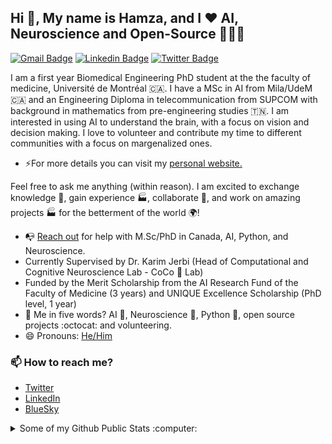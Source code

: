 ## Hi 👋, My name is Hamza, and I ❤️ AI, Neuroscience and Open-Source 👨🏻‍💻 

[![Gmail Badge](https://img.shields.io/badge/hamza.abdelhedii@gmail.com-0078D4?style=for-the-badge&logo=microsoft-outlook&logoColor=white)](mailto:hamza.abdelhedii@gmail.com "Connect via Email")
[![Linkedin Badge](https://img.shields.io/badge/hamza-abdelhedi-0077B5?style=for-the-badge&logo=linkedin&logoColor=white)](https://www.linkedin.com/in/hamza-abdelhedi/ "Connect on LinkedIn")
[![Twitter Badge](https://img.shields.io/badge/@hamza_abdelhedi-1DA1F2?style=for-the-badge&logo=twitter&logoColor=white)](https://twitter.com/intent/follow?screen_name=hamza_abdelhedi "Follow on Twitter")

I am a first year Biomedical Engineering PhD student at the the faculty of medicine, Université de Montréal 🇨🇦. I have a MSc in AI from Mila/UdeM 🇨🇦 and an Engineering Diploma in telecommunication from SUPCOM with background in mathematics from pre-engineering studies 🇹🇳. I am interested in using AI to understand the brain, with a focus on vision and decision making. I love to volunteer and contribute my time to different communities with a focus on margenalized ones. 


- ⚡For more details you can visit my [personal website.](https://hamzaabdelhedi.com)

Feel free to ask me anything (within reason). I am excited to exchange knowledge 🧠, gain experience 🏭, collaborate 🤝, and work on amazing projects 🏭 for the betterment of the world 🌍!

- 📭 [Reach out](#hi-there-Hamza-here) for help with M.Sc/PhD in Canada, AI, Python, and Neuroscience.
- Currently Supervised by Dr. Karim Jerbi (Head of Computational and Cognitive Neuroscience Lab - CoCo 🥥 Lab)
- Funded by the Merit Scholarship from the AI Research Fund of the Faculty of Medicine (3 years) and UNIQUE Excellence Scholarship (PhD level, 1 year)
- 💬 Me in five words? AI 🤖, Neuroscience 🧠, Python 🐍, open source projects :octocat: and volunteering.
- 😄 Pronouns: [He/Him](https://www.mypronouns.org/he-him)


### 📫 How to reach me?
- [Twitter](https://twitter.com/hamza_abdelhedi) 
- [LinkedIn](https://www.linkedin.com/in/hamza-abdelhedi/)
- [BlueSky](https://bsky.app/profile/hamza-abdelhedi.bsky.social)
<!-- - [My personal portfolio](http://) 
- My personal blog- [Garima Codes](https://)
- [Medium](https://medium.com/) 
- [Sourcerer](https://sourcerer.io/) -->

<details>
  <summary>Some of my Github Public Stats :computer:</summary>
  
  <!--<a href="https://****.me/"><img src="https://github.com/****/***/raw/master/etc/laptop.png" align="right" height="200" /></a> -->

  [![My Github Stats](https://github-readme-stats.vercel.app/api?username=BabaSanfour&show_icons=true&title_color=fff&icon_color=79ff97&text_color=9f9f9f&bg_color=151515)](https://github.com/BabaSanfour)
  ![](https://github-readme-streak-stats.herokuapp.com/?user=BabaSanfour&theme=dark&hide_border=false)<br/>


  ![Profile Views](https://komarev.com/ghpvc/?username=BabaSanfour&color=blue)

  [![Profile last updated](https://img.shields.io/github/last-commit/BabaSanfour/BabaSanfour/main?label=Last%20updated&style=flat)](https://github.com/BabaSanfour/BabaSanfour/commits)
